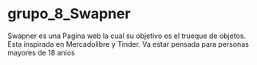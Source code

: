 # grupo_8_Swapner
Swapner es una Pagina web la cual su objetivo es el trueque de objetos. Esta inspirada en Mercadolibre y Tinder. Va estar pensada para personas mayores de 18 anios